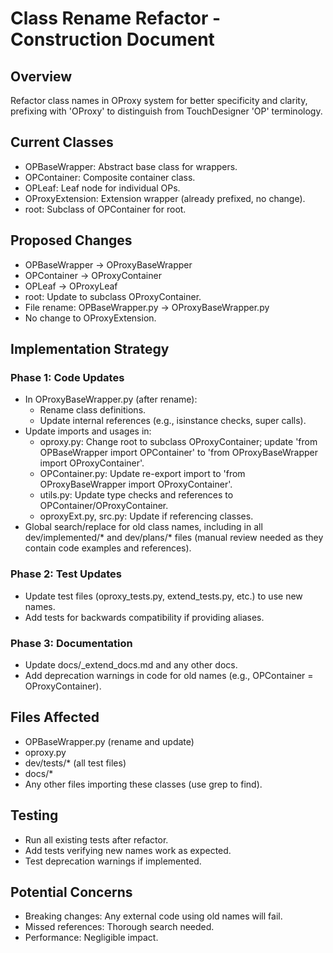 
# Class Rename Refactor - Construction Document

## Overview
Refactor class names in OProxy system for better specificity and clarity, prefixing with 'OProxy' to distinguish from TouchDesigner 'OP' terminology.

## Current Classes
- OPBaseWrapper: Abstract base class for wrappers.
- OPContainer: Composite container class.
- OPLeaf: Leaf node for individual OPs.
- OProxyExtension: Extension wrapper (already prefixed, no change).
- root: Subclass of OPContainer for root.

## Proposed Changes
- OPBaseWrapper → OProxyBaseWrapper
- OPContainer → OProxyContainer
- OPLeaf → OProxyLeaf
- root: Update to subclass OProxyContainer.
- File rename: OPBaseWrapper.py → OProxyBaseWrapper.py
- No change to OProxyExtension.

## Implementation Strategy
### Phase 1: Code Updates
- In OProxyBaseWrapper.py (after rename):
  - Rename class definitions.
  - Update internal references (e.g., isinstance checks, super calls).
- Update imports and usages in:
  - oproxy.py: Change root to subclass OProxyContainer; update 'from OPBaseWrapper import OPContainer' to 'from OProxyBaseWrapper import OProxyContainer'.
  - OPContainer.py: Update re-export import to 'from OProxyBaseWrapper import OProxyContainer'.
  - utils.py: Update type checks and references to OPContainer/OProxyContainer.
  - oproxyExt.py, src.py: Update if referencing classes.
- Global search/replace for old class names, including in all dev/implemented/* and dev/plans/* files (manual review needed as they contain code examples and references).

### Phase 2: Test Updates
- Update test files (oproxy_tests.py, extend_tests.py, etc.) to use new names.
- Add tests for backwards compatibility if providing aliases.

### Phase 3: Documentation
- Update docs/_extend_docs.md and any other docs.
- Add deprecation warnings in code for old names (e.g., OPContainer = OProxyContainer).

## Files Affected
- OPBaseWrapper.py (rename and update)
- oproxy.py
- dev/tests/* (all test files)
- docs/*
- Any other files importing these classes (use grep to find).

## Testing
- Run all existing tests after refactor.
- Add tests verifying new names work as expected.
- Test deprecation warnings if implemented.

## Potential Concerns
- Breaking changes: Any external code using old names will fail.
- Missed references: Thorough search needed.
- Performance: Negligible impact.
